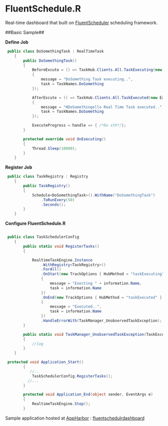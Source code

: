 FluentSchedule.R
================

Real-time dashboard that built on [FluentScheduler](https://github.com/jgeurts/FluentScheduler) scheduling framework.

##Basic Sample##

**Define Job**
```cs
 public class DoSomethingTask : RealTimeTask
    {
        public DoSomethingTask()
        {
            BeforeExcute = () => TaskHub.Clients.All.TaskExecuting(new ExecutionHandle
            {
                message = "DoSomething Task executing..",
                task = TaskNames.DoSomething
            });

            AfterExcute = () => TaskHub.Clients.All.TaskExecuted(new ExecutionHandle
            {
                message = "HDoSomethingello Real Time Task executed..",
                task = TaskNames.DoSomething
            });

            ExecuteProgress = handle => { /*Do sth*/};
        }

        protected override void OnExecuting()
        {
            Thread.Sleep(10000);
        }
    }
```

**Register Job**
```cs
 public class TaskRegistry : Registry
    {
        public TaskRegistry()
        {
            Schedule<DoSomethingTask>().WithName("DoSomethingTask")
                .ToRunEvery(50)
                .Seconds();
        }
    }

```
**Configure FluentSchedule.R**
```cs

 public class TaskSchedulerConfig
    {
        public static void RegisterTasks()
        {

            RealtimeTaskEngine.Instance
                .WithRegistry<TaskRegistry>()
                .ForAll()
                .OnStart(new TrackOptions { HubMethod = "taskExecuting" }, information => new ExecutionHandle
                {
                    message = "Execting " + information.Name,
                    task = information.Name
                })
                .OnEnd(new TrackOptions { HubMethod = "taskExecuted" }, information => new ExecutionHandle
                {
                    message = "Executed..",
                    task = information.Name
                })
                .HandleErrorWith(TaskManager_UnobservedTaskException);
        }

        public static void TaskManager_UnobservedTaskException(TaskExceptionInformation sender, UnhandledExceptionEventArgs e)
        {
            //log
        }
    }
```

```cs
 protected void Application_Start()
        {
           //..
            TaskSchedulerConfig.RegisterTasks();
          //...
        }

        protected void Application_End(object sender, EventArgs e)
        {
            RealtimeTaskEngine.Stop();
        }
```


Sample application hosted at [AppHarbor](https://appharbor.com/) : [fluentschedulrdashboard](http://fluentschedulrdashboard.apphb.com/Home/Index)
